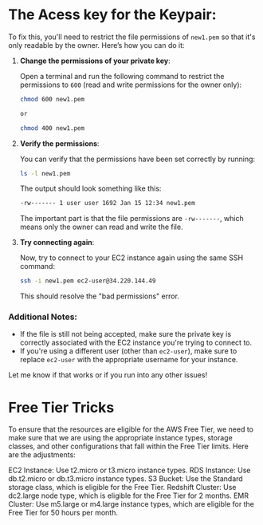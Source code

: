 # The Acess key for the Keypair:

To fix this, you'll need to restrict the file permissions of `new1.pem` so that it's only readable by the owner. Here’s how you can do it:

1. **Change the permissions of your private key**:

   Open a terminal and run the following command to restrict the permissions to `600` (read and write permissions for the owner only):

   ```bash
   chmod 600 new1.pem

   or 

   chmod 400 new1.pem
   ```

2. **Verify the permissions**:

   You can verify that the permissions have been set correctly by running:

   ```bash
   ls -l new1.pem
   ```

   The output should look something like this:

   ```bash
   -rw------- 1 user user 1692 Jan 15 12:34 new1.pem
   ```

   The important part is that the file permissions are `-rw-------`, which means only the owner can read and write the file.

3. **Try connecting again**:

   Now, try to connect to your EC2 instance again using the same SSH command:

   ```bash
   ssh -i new1.pem ec2-user@34.220.144.49
   ```

   This should resolve the "bad permissions" error.

### Additional Notes:
- If the file is still not being accepted, make sure the private key is correctly associated with the EC2 instance you're trying to connect to.
- If you're using a different user (other than `ec2-user`), make sure to replace `ec2-user` with the appropriate username for your instance.

Let me know if that works or if you run into any other issues!


# Free Tier Tricks

To ensure that the resources are eligible for the AWS Free Tier, we need to make sure that we are using the appropriate instance types, storage classes, and other configurations that fall within the Free Tier limits. Here are the adjustments:

EC2 Instance: Use t2.micro or t3.micro instance types.
RDS Instance: Use db.t2.micro or db.t3.micro instance types.
S3 Bucket: Use the Standard storage class, which is eligible for the Free Tier.
Redshift Cluster: Use dc2.large node type, which is eligible for the Free Tier for 2 months.
EMR Cluster: Use m5.large or m4.large instance types, which are eligible for the Free Tier for 50 hours per month.
